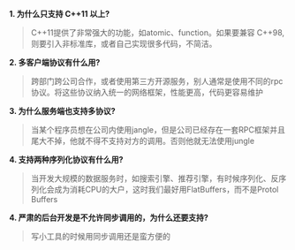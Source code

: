 **1. 为什么只支持 C++11 以上?**

> C++11提供了非常强大的功能，如atomic、function。如果要兼容 C++98, 则要引入非标准库，或者自己实现很多代码，不简洁。

**2. 多客户端协议有什么用?**

> 跨部门跨公司合作，或者使用第三方开源服务，别人通常是使用不同的rpc协议。将这些协议纳入统一的网络框架，性能更高，代码更容易维护

**3. 为什么服务端也支持多协议?**

> 当某个程序员想在公司内使用jangle，但是公司已经存在一套RPC框架并且尾大不掉，他就不得不支持对方的调用。否则他就无法使用jungle

**4. 支持两种序列化协议有什么用?**

> 当开发大规模的数据服务时，如搜索引擎、推荐引擎，有时候序列化、反序列化会成为消耗CPU的大户，这时我们最好用FlatBuffers，而不是Protol Buffers

**4. 严肃的后台开发是不允许同步调用的，为什么还要支持?**

> 写小工具的时候用同步调用还是蛮方便的
